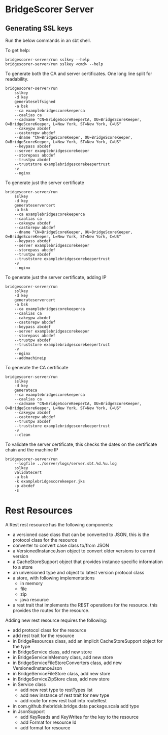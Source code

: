 # BridgeScorer Server

## Generating SSL keys

Run the below commands in an sbt shell.

To get help:

    bridgescorer-server/run sslkey --help
    bridgescorer-server/run sslkey <cmd> --help


To generate both the CA and server certificates.  One long line split for readability.

    bridgescorer-server/run
        sslkey
        -d key
        generateselfsigned
        -a bsk
        --ca examplebridgescorekeeperca
        --caalias ca
        --cadname "CN=BridgeScoreKeeperCA, OU=BridgeScoreKeeper, O=BridgeScoreKeeper, L=New York, ST=New York, C=US"
        --cakeypw abcdef
        --castorepw abcdef
        --dname "CN=BridgeScoreKeeper, OU=BridgeScoreKeeper, O=BridgeScoreKeeper, L=New York, ST=New York, C=US"
        --keypass abcdef
        --server examplebridgescorekeeper
        --storepass abcdef
        --trustpw abcdef
        --truststore examplebridgescorekeepertrust
        -v
        --nginx


To generate just the server certificate

    bridgescorer-server/run
        sslkey
        -d key
        generateservercert
        -a bsk
        --ca examplebridgescorekeeperca
        --caalias ca
        --cakeypw abcdef
        --castorepw abcdef
        --dname "CN=BridgeScoreKeeper, OU=BridgeScoreKeeper, O=BridgeScoreKeeper, L=New York, ST=New York, C=US"
        --keypass abcdef
        --server examplebridgescorekeeper
        --storepass abcdef
        --trustpw abcdef
        --truststore examplebridgescorekeepertrust
        -v
        --nginx

To generate just the server certificate, adding IP

    bridgescorer-server/run
        sslkey
        -d key
        generateservercert
        -a bsk
        --ca examplebridgescorekeeperca
        --caalias ca
        --cakeypw abcdef
        --castorepw abcdef
        --keypass abcdef
        --server examplebridgescorekeeper
        --storepass abcdef
        --trustpw abcdef
        --truststore examplebridgescorekeepertrust
        -v
        --nginx
        --addmachineip

To generate the CA certificate

    bridgescorer-server/run
        sslkey
        -d key
        generateca
        --ca examplebridgescorekeeperca
        --caalias ca
        --cadname "CN=BridgeScoreKeeperCA, OU=BridgeScoreKeeper, O=BridgeScoreKeeper, L=New York, ST=New York, C=US"
        --cakeypw abcdef
        --castorepw abcdef
        --trustpw abcdef
        --truststore examplebridgescorekeepertrust
        -v
        --clean

To validate the server certificate, this checks the dates on the certificate chain and the machine IP

    bridgescorer-server/run
        --logfile ../server/logs/server.sbt.%d.%u.log
        sslkey
        validatecert
        -a bsk
        -k examplebridgescorekeeper.jks
        -p abcdef
        -s

# Rest Resources

A Rest rest resource has the following components:

- a versioned case class that can be converted to JSON, this is the protocol class for the resource
- converter to convert case class to/from JSON
- a VersionedInstanceJson object to convert older versions to current version
- a CacheStoreSupport object that provides instance specific information to a store
- an unversioned type and object to latest version protocol class
- a store, with following implementations
  - in memory
  - file
  - zip
  - java resource
- a rest trait that implements the REST operations for the resource.  this provides the routes for the resource.

Adding new rest resource requires the following:

- add protocol class for the resource
- add rest trait for the resource
- in BridgeResources class, add an implicit CacheStoreSupport object for the type
- in BridgeService class, add new store
- in BridgeServiceInMemory class, add new store
- in BridgeServiceFileStoreConverters class, add new VersionedInstanceJson
- in BridgeServiceFileStore class, add new store
- in BridgeServiceZipStore class, add new store
- in Service class
  - add new rest type to restTypes list
  - add new instance of rest trait for new type
  - add route for new rest trait into routeRest
- in com.github.thebridsk.bridge.data package.scala add type
- in JsonSupport
  - add KeyReads and KeyWrites for the key to the resource
  - add Format for resource Id
  - add format for resource
